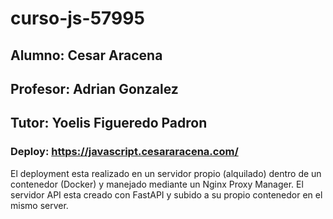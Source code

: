# curso-js-57995
## Alumno: Cesar Aracena
## Profesor: Adrian Gonzalez
## Tutor: Yoelis Figueredo Padron

### Deploy: https://javascript.cesararacena.com/

El deployment esta realizado en un servidor propio (alquilado) dentro de un contenedor (Docker) y manejado mediante un Nginx Proxy Manager. El servidor API esta creado con FastAPI y subido a su propio contenedor en el mismo server.